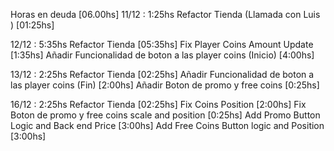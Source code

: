 Horas en deuda [06.00hs]
11/12 : 1:25hs 
	Refactor Tienda (Llamada con Luis ) [01:25hs]
	
12/12 : 5:35hs 
	Refactor Tienda [05:35hs]
		Fix Player Coins Amount Update [1:35hs]
		Añadir Funcionalidad de boton a las player coins (Inicio) [4:00hs]
		
13/12 : 2:25hs 
	Refactor Tienda [02:25hs]
		Añadir Funcionalidad de boton a las player coins (Fin) [2:00hs]
		Añadir Boton de promo y free coins [0:25hs]
		
16/12 : 2:25hs 
	Refactor Tienda [02:25hs]
		Fix Coins Position [2:00hs]
		Fix Boton de promo y free coins scale and position [0:25hs]
		Add Promo Button Logic and Back end Price [3:00hs]
		Add Free Coins Button logic and Position [3:00hs]